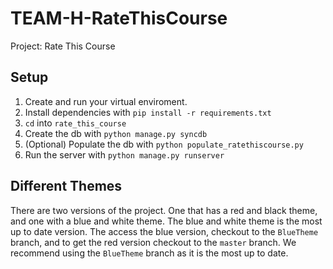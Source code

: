 TEAM-H-RateThisCourse
=====================
Project: Rate This Course


Setup
------  
  1.  Create and run your virtual enviroment.
  2.  Install dependencies with `pip install -r requirements.txt`
  3.  `cd` into `rate_this_course`
  4.  Create the db with `python manage.py syncdb`
  5.  (Optional) Populate the db with `python populate_ratethiscourse.py`
  6.  Run the server with `python manage.py runserver`


Different Themes
----------------
There are two versions of the project. One that has a red and black theme, and one with a blue and white theme. The blue and white theme is the most up to date version. The access the blue version, checkout to the `BlueTheme` branch, and to get the red version checkout to the `master` branch.
We recommend using the `BlueTheme` branch as it is the most up to date.
